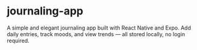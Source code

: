 # journaling-app
 A simple and elegant journaling app built with React Native and Expo. Add daily entries, track moods, and view trends — all stored locally, no login required.
